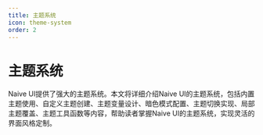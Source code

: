 ```yaml
---
title: 主题系统
icon: theme-system
order: 2
---
```


# 主题系统

Naive UI提供了强大的主题系统。本文将详细介绍Naive UI的主题系统，包括内置主题使用、自定义主题创建、主题变量设计、暗色模式配置、主题切换实现、局部主题覆盖、主题工具函数等内容，帮助读者掌握Naive UI的主题系统，实现灵活的界面风格定制。
